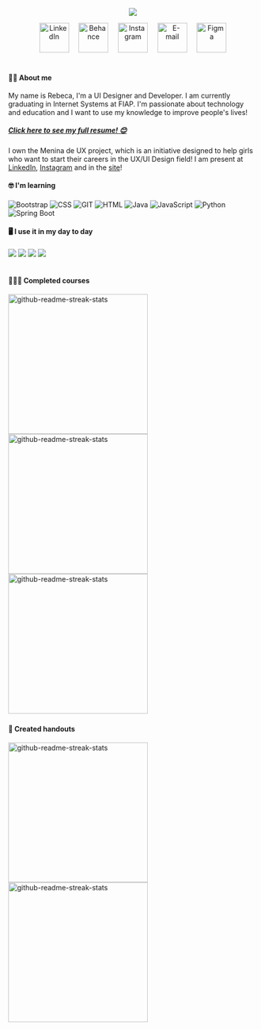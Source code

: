 <p align="center"> 
    <img src="https://readme-typing-svg.herokuapp.com?font=Poppins&size=24&color=CDE1FF&center=true&vCenter=true&lines=UI+Designer;Developer"(https://git.io/typing-svg>
 </p>

<p align="center">
  <a href="https://www.linkedin.com/in/becabelin" alt="LinkedIn"><img width="60px" alt="LinkedIn" title="LinkedIn" src="https://user-images.githubusercontent.com/69727594/169367244-2f63a8bc-def6-4969-b358-73ef373b06e9.png"/></a>
  &#8287;&#8287;&#8287;
  <a href="https://www.behance.net/becabelin"><img width="60px" alt="Behance" title="Behance" src="https://user-images.githubusercontent.com/69727594/169367939-ee9fc31e-81d1-44ff-ba4a-d54619c014e7.png"></a>
  &#8287;&#8287;&#8287;
  <a href="https://www.instagram.com/becabelin"><img width="60px" alt="Instagram" title="Instagram" src="https://user-images.githubusercontent.com/69727594/169368045-174edc56-78b3-4b7a-be4d-2049f332c5bc.png"/></a>
  &#8287;&#8287;&#8287;
  <a href="mailto:becabelin@gmail.com"><img width="60px" alt="E-mail" title="E-mail" src="https://user-images.githubusercontent.com/69727594/169368168-80f982c1-b18d-40b3-92fd-0a5a26705505.png"/></a>
  &#8287;&#8287;&#8287;
  <a href="figma.com/@becabelin"><img width="60px" alt="Figma" title="Figma" src="https://user-images.githubusercontent.com/69727594/169368449-161d9a5c-0e46-46bc-ac67-2c025b3af80a.png"/></a>
</p>

#

#### 👧🏻 About me
My name is Rebeca, I'm a UI Designer and Developer. I am currently graduating in Internet Systems at FIAP. I'm passionate about technology and education and I want to use my knowledge to improve people's lives!
##### [Click here to see my full resume! 😊](https://github.com/becabelin/curriculo)

I own the Menina de UX project, which is an initiative designed to help girls who want to start their careers in the UX/UI Design field! I am present at [LinkedIn](https://www.linkedin.com/company/meninadeux), [Instagram](https://www.instagram.com/meninadeux/) and in the [site](https://meninadeux.com)!

#### 🤓 I'm learning
<p align="left">
<img align="center" src="https://img.shields.io/badge/Bootstrap-563D7C?style=for-the-badge&logo=bootstrap&logoColor=white&color=0F5F8C" alt="Bootstrap" title="Bootstrap">
<!-- <img align="center" src="https://img.shields.io/badge/c%23-%23239120.svg?style=for-the-badge&logo=c-sharp&logoColor=white&color=0F5F8C" alt="C#" title="C#"> -->
<img align="center" src="https://img.shields.io/badge/CSS-1572B6?style=for-the-badge&logo=css3&logoColor=white&color=0F5F8C" alt="CSS" title="CSS">
<img align="center" src="https://img.shields.io/badge/git-%23F05033.svg?style=for-the-badge&logo=git&logoColor=white&color=0F5F8C" alt="GIT" title="GIT">
<img align="center" src="https://img.shields.io/badge/HTML-E34F26?style=for-the-badge&logo=html5&logoColor=white&color=0F5F8C" alt="HTML" title="HTML">
<img align="center" src="https://img.shields.io/badge/Java-ED8B00?style=for-the-badge&logo=java&logoColor=white&color=0F5F8C" alt="Java" title="Java">
<img align="center" src="https://img.shields.io/badge/JavaScript-323330?style=for-the-badge&logo=javascript&logoColor=white&color=0F5F8C" alt="JavaScript" title="JavaScript">
<img align="center" src="https://img.shields.io/badge/Python-FFD43B?style=for-the-badge&logo=python&logoColor=white&color=0F5F8C" alt="Python" title="Python">
<img align="center" src="https://img.shields.io/badge/Spring_Boot-F2F4F9?style=for-the-badge&logo=spring-boot&logoColor=white&color=0F5F8C" alt="Spring Boot" title="Spring Boot">
</p>

#### 🖥️ I use it in my day to day

<a href="" target="_blank" alt="Figma" title="Figma"><img align="center" src="https://img.shields.io/badge/figma-%23F24E1E.svg?style=for-the-badge&logo=figma&logoColor=white&color=0F5F8C"></a>
<a href="" target="_blank" alt="VS Code" title="VS Code"><img align="center" src="https://img.shields.io/badge/Visual%20Studio%20Code-0078d7.svg?style=for-the-badge&logo=visual-studio-code&logoColor=white&color=0F5F8C"></a>
<a href="" target="_blank" alt="IntelliJ IDEA" title="IntelliJ IDEA"><img align="center" src="https://img.shields.io/badge/IntelliJ_IDEA-000000.svg?style=for-the-badge&logo=intellij-idea&logoColor=white&color=0F5F8C"></a>
<a href="" target="_blank" alt="Postman" title="Postman"><img align="center" src="https://img.shields.io/badge/Postman-FF6C37?style=for-the-badge&logo=Postman&logoColor=white&color=0F5F8C"></a>

#
#### 👩🏻‍💻 Completed courses
<p align="left">
    <a href="https://github.com/becabelin/bootcamp-python"><img width="282" src="https://denvercoder1-github-readme-stats.vercel.app/api/pin/?username=becabelin&repo=bootcamp-python&theme=react&bg_color=0D1117&title_color=F0F6FF&icon_color=F8D866&show_icons=false" alt="github-readme-streak-stats"></a>
   <a href="https://github.com/becabelin/tech-ta-on"><img width="282" src="https://denvercoder1-github-readme-stats.vercel.app/api/pin/?username=becabelin&repo=tech-ta-on&theme=react&bg_color=0D1117&title_color=F0F6FF&icon_color=F8D866&show_icons=false" alt="github-readme-streak-stats"></a>
  <a href="https://github.com/becabelin/construdelas-gama"><img width="282" src="https://denvercoder1-github-readme-stats.vercel.app/api/pin/?username=becabelin&repo=construdelas-gama&theme=react&bg_color=0D1117&title_color=F0F6FF&icon_color=F8D866&show_icons=false" alt="github-readme-streak-stats"></a>&#8287;
</p>

#### 📔 Created handouts
<p align="left">
  <a href="https://github.com/becabelin/apostila-de-http"><img width="282" src="https://denvercoder1-github-readme-stats.vercel.app/api/pin/?username=becabelin&repo=apostila-de-http&theme=react&bg_color=0D1117&title_color=F0F6FF&icon_color=F8D866&show_icons=false" alt="github-readme-streak-stats"></a>
  <a href="https://github.com/becabelin/apostila-git-github"><img width="282" src="https://denvercoder1-github-readme-stats.vercel.app/api/pin/?username=becabelin&repo=apostila-git-github&theme=react&bg_color=0D1117&title_color=F0F6FF&icon_color=F8D866&show_icons=false" alt="github-readme-streak-stats"></a>&#8287;
</p>
